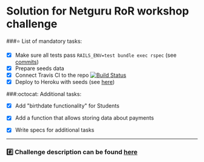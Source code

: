 # Solution for Netguru RoR workshop challenge


###:star: List of mandatory tasks:
- [x] Make sure all tests pass `RAILS_ENV=test bundle exec rspec` (see [commits](https://github.com/tnataly/netguru-workshops-poznan/commits/master))
- [x] Prepare seeds data
- [x] Connect Travis CI to the repo [![Build Status](https://travis-ci.org/tnataly/netguru-workshops-poznan.svg?branch=master)](https://travis-ci.org/tnataly/netguru-workshops-poznan)
- [x] Deploy to Heroku with seeds (see [here](https://netguru-ror-workshop-poznan.herokuapp.com/))

###:octocat: Additional tasks:
- [x] Add "birthdate functionality" for Students
- [x] Add a function that allows storing data about payments
- [x] Write specs for additional tasks


-----------
### :hash: Challenge description can be found [here](https://github.com/netguru-training/poznan-workshops-2015/blob/master/README.md)
